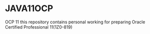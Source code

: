 # JAVA11OCP
OCP 11
this repository contains personal working for preparing Oracle Certified Professional 11(1Z0-819)
